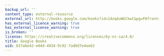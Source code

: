 ```yaml
---
backup_url: ''
content_type: external-resource
external_url: http://books.google.com/books?id=14oq4uWGCkwC&pg=PAfrontcover
has_external_licence_warning: true
has_external_license_warning: true
is_broken: ''
license: https://creativecommons.org/licenses/by-nc-sa/4.0/
title: Google Books
uid: 837a6e42-e04d-4934-9c92-fad8d7e4ee63
---
```

